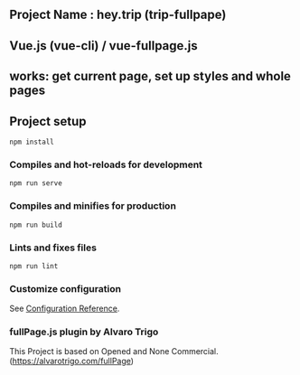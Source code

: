 ## Project Name : hey.trip (trip-fullpape)
## Vue.js (vue-cli) / vue-fullpage.js
## works: get current page, set up styles and whole pages

## Project setup
```
npm install
```

### Compiles and hot-reloads for development
```
npm run serve
```

### Compiles and minifies for production
```
npm run build
```

### Lints and fixes files
```
npm run lint
```

### Customize configuration
See [Configuration Reference](https://cli.vuejs.org/config/).

### fullPage.js plugin by Alvaro Trigo
This Project is based on Opened and None Commercial. (https://alvarotrigo.com/fullPage)
